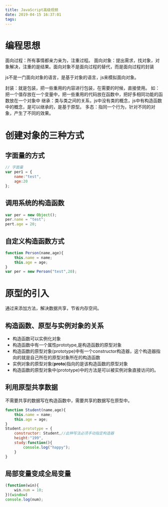 ```yaml
---
title: JavaScript高级视频
date: 2019-04-15 16:37:01
tags:
---
```


# 编程思想

面向过程：所有事情都亲力亲为，注重过程。
面向对象：提出需求，找对象，对象解决，注重的是结果。面向对象不是面向过程的替代，而是面向过程的封装

js不是一门面向对象的语言，是基于对象的语言，js来模拟面向对象。

封装：就是包装，把一些重用的内容进行包装，在需要的时候，直接使用。
如：把一个值存放在一个变量中，把一些重用的代码放在函数中，把好多相同功能的函数放在一个对象中
继承：类与类之间的关系，js中没有类的概念，js中有构造函数中的概念，是可以继承的，是基于原型。
多态：指同一个行为，针对不同的对象，产生了不同的效果。

# 创建对象的三种方式

## 字面量的方式

```javascript
// 字面量
var per1 = {
    name:"test",
    age:20
};
```

## 调用系统的构造函数

```javascript
var per = new Object();
per.name = "test";
pert.age = 20;
```

## 自定义构造函数方式

```javascript
function Person(name,age){
    this.name = name;
    this.age = age;
}
var per = new Person("test",20);
```

# 原型的引入

通过来添加方法，解决数据共享，节省内存空间。

## 构造函数、原型与实例对象的关系

- 构造函数可以实例化对象
- 构造函数中有一个属性prototype,是构造函数的原型对象
- 构造函数的原型对象(prototype)中有一个constructor构造器，这个构造器指向的就是自己所在的原型对象所在的构造函数
- 实例对象的原型对象(__proto__)指向的是该构造函数的原型对象
- 构造函数的原型对象中(prototype)中的方法是可以被实例对象直接访问的。

## 利用原型共享数据

不需要共享的数据写在构造函数中，需要共享的数据写在原型中。

```javascript
function Student(name,age){
    this.name = name;
    this.age = age;
}
Student.prototype = {
    constructor: Student,//此种写法必须手动指定构造器
    height:"199",
    study:function(){
        console.log("happy");
    }
}
```

## 局部变量变成全局变量

```javascript
(function(win){
    win.num = 10;
})(window)
console.log(num);
```
